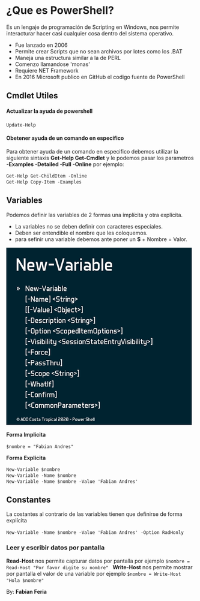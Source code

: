 # ¿Que es PowerShell?
Es un lengaje de programación de Scripting en Windows, nos permite interacturar  hacer casi cualquier cosa dentro del sistema operativo.

- Fue lanzado en 2006
- Permite crear Scripts que no sean archivos por lotes como los .BAT
- Maneja una estructura similar a la de PERL
- Comenzo llamandose 'monas'
- Requiere NET Framework
- En 2016 Microsoft publico en GitHub el codigo fuente de PowerShell

## Cmdlet Utiles 

#### Actualizar la ayuda de powershell

`Update-Help`

#### Obetener ayuda de un comando en especifico

Para obtener ayuda de un comando en especifico debemos utilizar la siguiente sintaxis **Get-Help Get-Cmdlet** y le podemos pasar los parametros **-Examples -Detailed -Full -Online** por ejemplo:

```
Get-Help Get-ChildItem -Online
Get-Help Copy-Item -Examples
```

## Variables

Podemos definir las variables de 2 formas una implícita y otra explícita.

- La variables no se deben definir con caracteres especiales.
- Deben ser entendible el nombre que les coloquemos.
- para sefinir una variable debemos ante poner un **$** + Nombre = Valor.

![Definición de nuevas variable](/img/NewVariables.png)


**Forma Implicita**

`$nombre = "Fabian Andres"`

**Forma Explicita**

```
New-Variable $nombre
New-Variable -Name $nombre
New-Variable -Name $nombre -Value 'Fabian Andres'
```

## Constantes

La costantes al contrario de las variables tienen que definirse de forma explícita

`New-Variable -Name $nombre -Value 'Fabian Andres' -Option RadHonly`

### Leer y escribir datos por pantalla

**Read-Host** nos permite capturar datos por pantalla por ejemplo `$nombre = Read-Host "Por favor digite su nombre" `
**Write-Host** nos permite mostrar por pantalla el valor de una variable por ejemplo `$nombre = Write-Host "Hola $nombre" `



By: **Fabian Feria**